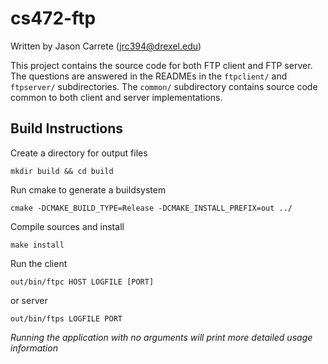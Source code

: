 cs472-ftp
=========
Written by Jason Carrete (jrc394@drexel.edu)

This project contains the source code for both FTP client and FTP server. The
questions are answered in the READMEs in the `ftpclient/` and `ftpserver/`
subdirectories. The `common/` subdirectory contains source code common to both
client and server implementations.

Build Instructions
------------------
Create a directory for output files

    mkdir build && cd build

Run cmake to generate a buildsystem

    cmake -DCMAKE_BUILD_TYPE=Release -DCMAKE_INSTALL_PREFIX=out ../

Compile sources and install

    make install

Run the client

    out/bin/ftpc HOST LOGFILE [PORT]

or server

    out/bin/ftps LOGFILE PORT

*Running the application with no arguments will print more detailed usage information*
